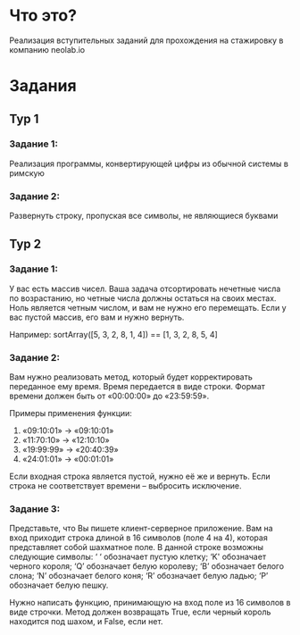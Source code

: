 # Что это?
Реализация вступительных заданий для прохождения на стажировку в компанию neolab.io

# Задания
## Тур 1
### Задание 1:
Реализация программы, конвертирующей цифры из обычной системы в римскую

### Задание 2:
Развернуть строку, пропуская все символы, не являющиеся буквами

## Тур 2

### Задание 1:
У вас есть массив чисел. Ваша задача отсортировать нечетные числа по возрастанию, но четные числа должны остаться на своих местах. 
Ноль является четным числом, и вам не нужно его перемещать. 
Если у вас пустой массив, его вам и нужно вернуть. 

Например: 
sortArray([5, 3, 2, 8, 1, 4]) == [1, 3, 2, 8, 5, 4]


### Задание 2:
Вам нужно реализовать метод, который будет корректировать переданное ему время. Время передается в виде строки. 
Формат времени должен быть от «00:00:00» до «23:59:59». 

Примеры применения функции:
  1. «09:10:01» → «09:10:01»
  2. «11:70:10» → «12:10:10»
  3. «19:99:99» → «20:40:39»
  4. «24:01:01» → «00:01:01»

Если входная строка является пустой, нужно её же и вернуть. 
Если строка не соответствует времени – выбросить исключение.

### Задание 3:
Представьте, что Вы пишете клиент-серверное приложение. Вам на вход приходит строка длиной в 16 символов (поле 4 на 4), которая представляет собой шахматное поле. В данной строке возможны следующие символы: 
  ‘ ‘ обозначает пустую клетку;
  ‘K' обозначает черного короля;
  ‘Q’ обозначает белую королеву;
  ‘B’ обозначает белого слона;
  ‘N’ обозначает белого коня;
  ‘R’ обозначает белую ладью;
  ‘P’ обозначает белую пешку. 

Нужно написать функцию, принимающую на вход поле из 16 символов в виде строчки.
Метод должен возвращать True, если черный король находится под шахом, и False, если нет. 
